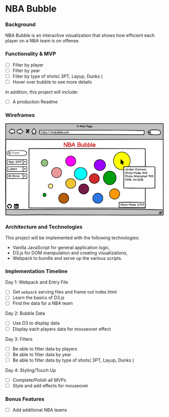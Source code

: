 # NBA Bubble

### Background

NBA Bubble is an interactive visualization that shows how efficient each player on a NBA team is on offense.  

### Functionality & MVP

- [ ] Filter by player
- [ ] Filter by year
- [ ] Filter by type of shots( 3PT, Layup, Dunks )
- [ ] Hover over bubble to see more details

In addition, this project will include:

- [ ] A production Readme

### Wireframes

![wireframe](https://github.com/w-chun/NBA-Bubble/blob/master/Wireframe.png)

### Architecture and Technologies

This project will be implemented with the following technologies:

- Vanilla JavaScript for general application logic,
- D3.js for DOM manipulation and creating visualizations,
- Webpack to bundle and serve up the various scripts.

### Implementation Timeline

Day 1: Webpack and Entry File

- [ ] Get `webpack` serving files and frame out index.html
- [ ] Learn the basics of D3.js
- [ ] Find the data for a NBA team

Day 2: Bubble Data

- [ ] Use D3 to display data
- [ ] Display each players data for mouseover effect

Day 3: Filters

- [ ] Be able to filter data by players
- [ ] Be able to filter data by year
- [ ] Be able to filter data by type of shots( 3PT, Layup, Dunks )

Day 4: Styling/Touch Up

- [ ] Complete/Polish all MVPs
- [ ] Style and add effects for mouseover

### Bonus Features

- [ ] Add additional NBA teams
